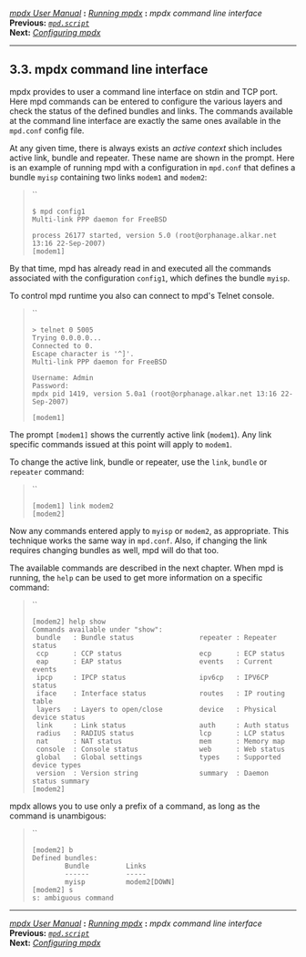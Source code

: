 [*mpdx User Manual*](README.md) **:** [*Running mpdx*](mpd9.md) **:**
*mpdx command line interface*\
**Previous:** [*`mpd.script`*](mpd15.md)\
**Next:** [*Configuring mpdx*](mpd17.md)

------------------------------------------------------------------------

## 3.3. mpdx command line interface

mpdx provides to user a command line interface on stdin and TCP port.
Here mpd commands can be entered to configure the various layers and
check the status of the defined bundles and links. The commands
available at the command line interface are exactly the same ones
available in the `mpd.conf` config file.

At any given time, there is always exists an *active context* shich
includes active link, bundle and repeater. These name are shown in the
prompt. Here is an example of running mpd with a configuration in
`mpd.conf` that defines a bundle `myisp` containing two links `modem1`
and `modem2`:

> ``
>
>     $ mpd config1
>     Multi-link PPP daemon for FreeBSD
>
>     process 26177 started, version 5.0 (root@orphanage.alkar.net 13:16 22-Sep-2007)
>     [modem1]

By that time, mpd has already read in and executed all the commands
associated with the configuration `config1`, which defines the bundle
`myisp`.

To control mpd runtime you also can connect to mpd\'s Telnet console.

> ``
>
>     > telnet 0 5005
>     Trying 0.0.0.0...
>     Connected to 0.
>     Escape character is '^]'.
>     Multi-link PPP daemon for FreeBSD
>
>     Username: Admin
>     Password: 
>     mpdx pid 1419, version 5.0a1 (root@orphanage.alkar.net 13:16 22-Sep-2007)
>
>     [modem1]

The prompt `[modem1]` shows the currently active link (`modem1`). Any
link specific commands issued at this point will apply to `modem1`.

To change the active link, bundle or repeater, use the `link`, `bundle`
or `repeater` command:

> ``
>
>     [modem1] link modem2
>     [modem2] 

Now any commands entered apply to `myisp` or `modem2`, as appropriate.
This technique works the same way in `mpd.conf`. Also, if changing the
link requires changing bundles as well, mpd will do that too.

The available commands are described in the next chapter. When mpd is
running, the `help` can be used to get more information on a specific
command:

> ``
>
>     [modem2] help show
>     Commands available under "show":
>      bundle   : Bundle status                repeater : Repeater status
>      ccp      : CCP status                   ecp      : ECP status
>      eap      : EAP status                   events   : Current events
>      ipcp     : IPCP status                  ipv6cp   : IPV6CP status
>      iface    : Interface status             routes   : IP routing table
>      layers   : Layers to open/close         device   : Physical device status
>      link     : Link status                  auth     : Auth status
>      radius   : RADIUS status                lcp      : LCP status
>      nat      : NAT status                   mem      : Memory map
>      console  : Console status               web      : Web status
>      global   : Global settings              types    : Supported device types
>      version  : Version string               summary  : Daemon status summary
>     [modem2]

mpdx allows you to use only a prefix of a command, as long as the command
is unambigous:

> ``
>
>     [modem2] b
>     Defined bundles:
>             Bundle         Links
>             ------         -----
>             myisp          modem2[DOWN]
>     [modem2] s
>     s: ambiguous command

------------------------------------------------------------------------

[*mpdx User Manual*](README.md) **:** [*Running mpdx*](mpd9.md) **:**
*mpdx command line interface*\
**Previous:** [*`mpd.script`*](mpd15.md)\
**Next:** [*Configuring mpdx*](mpd17.md)
